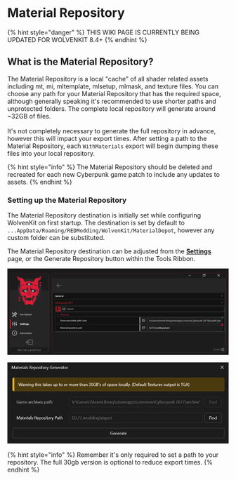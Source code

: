 # Material Repository

{% hint style="danger" %}
THIS WIKI PAGE IS CURRENTLY BEING UPDATED FOR WOLVENKIT 8.4+
{% endhint %}

## What is the Material Repository?

The Material Repository is a local "cache" of all shader related assets including mt, mi, mltemplate, mlsetup, mlmask, and texture files. You can choose any path for your Material Repository that has the required space, although generally speaking it's recommended to use shorter paths and unprotected folders. The complete local repository will generate around \~32GB of files.\
\
&#x20;It's not completely necessary to generate the full repository in advance, however this will impact your export times. After setting a path to the Material Repository, each `WithMaterials` export will begin dumping these files into your local repository.

{% hint style="info" %}
The Material Repository should be deleted and recreated for each new Cyberpunk game patch to include any updates to assets.
{% endhint %}

### Setting up the Material Repository

The Material Repository destination is initially set while configuring WolvenKit on first startup. The destination is set by default to `...AppData/Roaming/REDModding/WolvenKit/MaterialDepot`, however any custom folder can be substituted.

The Material Repository destination can be adjusted from the [**Settings**](../../settings.md#material-repository) page, or the Generate Repository button within the Tools Ribbon.

![UPDATE](../../../.gitbook/assets/MaterialRepoExampleSettingsPage.png)

![UPDATE](../../../.gitbook/assets/MaterialRepoExampleRibbonButton.png)

{% hint style="info" %}
Remember it's only required to set a path to your repository. The full 30gb version is optional to reduce export times.
{% endhint %}
